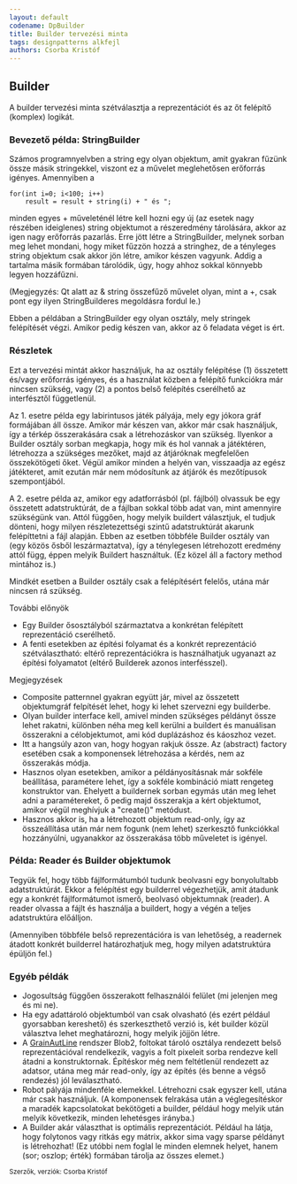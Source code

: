 ```yaml
---
layout: default
codename: DpBuilder
title: Builder tervezési minta
tags: designpatterns alkfejl
authors: Csorba Kristóf
---
```


## Builder

A builder tervezési minta szétválasztja a reprezentációt és az őt felépítő (komplex) logikát.

### Bevezető példa: StringBuilder

Számos programnyelvben a string egy olyan objektum, amit gyakran fűzünk össze másik stringekkel, viszont ez a művelet meglehetősen erőforrás igényes. Amennyiben a

    for(int i=0; i<100; i++)
        result = result + string(i) + " és ";

minden egyes + műveleténél létre kell hozni egy új (az esetek nagy részében ideiglenes) string objektumot a részeredmény tárolására, akkor az igen nagy erőforrás pazarlás. Erre jött létre a StringBuilder, melynek sorban meg lehet mondani, hogy miket fűzzön hozzá a stringhez, de a tényleges string objektum csak akkor jön létre, amikor készen vagyunk. Addig a tartalma másik formában tárolódik, úgy, hogy ahhoz sokkal könnyebb legyen hozzáfűzni.

(Megjegyzés: Qt alatt az & string összefűző művelet olyan, mint a +, csak pont egy ilyen StringBuilderes megoldásra fordul le.)

Ebben a példában a StringBuilder egy olyan osztály, mely stringek felépítését végzi. Amikor pedig készen van, akkor az ő feladata véget is ért.

### Részletek

Ezt a tervezési mintát akkor használjuk, ha az osztály felépítése (1) összetett és/vagy erőforrás igényes, és a használat közben a felépítő funkciókra már nincsen szükség, vagy (2) a pontos belső felépítés cserélhető az interfésztől függetlenül.

Az 1. esetre példa egy labirintusos játék pályája, mely egy jókora gráf formájában áll össze. Amikor már készen van, akkor már csak használjuk, így a térkép összerakására csak a létrehozáskor van szükség. Ilyenkor a Builder osztály sorban megkapja, hogy mik és hol vannak a játéktéren, létrehozza a szükséges mezőket, majd az átjáróknak megfelelően összekötögeti őket. Végül amikor minden a helyén van, visszaadja az egész játékteret, amit ezután már nem módosítunk az átjárók és mezőtípusok szempontjából.

A 2. esetre példa az, amikor egy adatforrásból (pl. fájlból) olvassuk be egy összetett adatstruktúrát, de a fájlban sokkal több adat van, mint amennyire szükségünk van. Attól függően, hogy melyik buildert választjuk, el tudjuk dönteni, hogy milyen részletezettségi szintű adatstruktúrát akarunk felépíttetni a fájl alapján.
Ebben az esetben többféle Builder osztály van (egy közös ősből leszármaztatva), így a ténylegesen létrehozott eredmény attól függ, éppen melyik Buildert használtuk. (Ez közel áll a factory method mintához is.)

Mindkét esetben a Builder osztály csak a felépítésért felelős, utána már nincsen rá szükség.

További előnyök

  * Egy Builder ősosztályból származtatva a konkrétan felépített reprezentáció cserélhető.
  * A fenti esetekben az építési folyamat és a konkrét reprezentáció szétválasztható: eltérő reprezentációkra is használhatjuk ugyanazt az építési folyamatot (eltérő Builderek azonos interfésszel).

Megjegyzések

  * Composite patternnel gyakran együtt jár, mivel az összetett objektumgráf felpítését lehet, hogy ki lehet szervezni egy builderbe.
  * Olyan builder interface kell, amivel minden szükséges példányt össze lehet rakatni, különben néha meg kell kerülni a buildert és manuálisan összerakni a célobjektumot, ami kód duplázáshoz és káoszhoz vezet.
  * Itt a hangsúly azon van, hogy hogyan rakjuk össze. Az (abstract) factory esetében csak a komponensek létrehozása a kérdés, nem az összerakás módja.
  * Hasznos olyan esetekben, amikor a példányosításnak már sokféle beállítása, paramétere lehet, így a sokféle kombináció miatt rengeteg konstruktor van. Ehelyett a buildernek sorban egymás után meg lehet adni a paramétereket, ő pedig majd összerakja a kért objektumot, amikor végül meghívjuk a "create()" metódust.
  * Hasznos akkor is, ha a létrehozott objektum read-only, így az összeállítása után már nem fogunk (nem lehet) szerkesztő funkciókkal hozzányúlni, ugyanakkor az összerakása több műveletet is igényel.

### Példa: Reader és Builder objektumok

Tegyük fel, hogy több fájlformátumból tudunk beolvasni egy bonyolultabb adatstruktúrát. Ekkor a felépítést egy builderrel végezhetjük, amit átadunk egy a konkrét fájlformátumot ismerő, beolvasó objektumnak (reader). A reader olvassa a fájlt és használja a buildert, hogy a végén a teljes adatstruktúra előálljon.

(Amennyiben többféle belső reprezentációra is van lehetőség, a readernek átadott konkrét builderrel határozhatjuk meg, hogy milyen adatstruktúra épüljön fel.)

### Egyéb példák

  * Jogosultság függően összerakott felhasználói felület (mi jelenjen meg és mi ne).
  * Ha egy adattároló objektumból van csak olvasható (és ezért például gyorsabban kereshető) és szerkeszthető verzió is, két builder közül választva lehet meghatározni, hogy melyik jöjjön létre.
  * A [GrainAutLine](bmeaut.github.io/grainautline) rendszer Blob2, foltokat tároló osztálya rendezett belső reprezentációval rendelkezik, vagyis a folt pixeleit sorba rendezve kell átadni a konstruktornak. Építéskor még nem feltétlenül rendezett az adatsor, utána meg már read-only, így az építés (és benne a végső rendezés) jól leválasztható.
  * Robot pályája mindenféle elemekkel. Létrehozni csak egyszer kell, utána már csak használjuk. (A komponensek felrakása után a véglegesítéskor a maradék kapcsolatokat bekötögeti a builder, például hogy melyik után melyik következik, minden lehetésges irányba.)
  * A Builder akár választhat is optimális reprezentációt. Például ha látja, hogy folytonos vagy ritkás egy mátrix, akkor sima vagy sparse példányt is létrehozhat! (Ez utóbbi nem foglal le minden elemnek helyet, hanem (sor; oszlop; érték) formában tárolja az összes elemet.)

<small>Szerzők, verziók: Csorba Kristóf</small>
